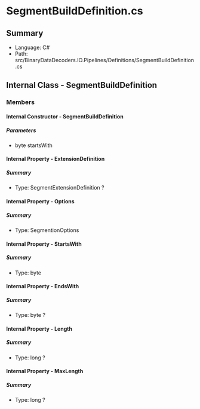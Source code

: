 ﻿# SegmentBuildDefinition.cs

## Summary

* Language: C#
* Path: src/BinaryDataDecoders.IO.Pipelines/Definitions/SegmentBuildDefinition.cs

## Internal Class - SegmentBuildDefinition

### Members

#### Internal Constructor - SegmentBuildDefinition

#####  Parameters

 - byte startsWith 

#### Internal Property - ExtensionDefinition

##### Summary

 * Type: SegmentExtensionDefinition ? 

#### Internal Property - Options

##### Summary

 * Type: SegmentionOptions 

#### Internal Property - StartsWith

##### Summary

 * Type: byte 

#### Internal Property - EndsWith

##### Summary

 * Type: byte ? 

#### Internal Property - Length

##### Summary

 * Type: long ? 

#### Internal Property - MaxLength

##### Summary

 * Type: long ? 

